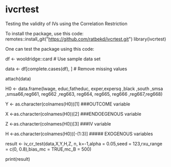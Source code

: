 # ivcrtest
Testing the validity of IVs using the Correlation Restriction

To install the package, use this code:
remotes::install_git("https://github.com/ratbekd/ivcrtest.git")
library(ivcrtest)

 One can test the package using this code:
 
 df <- wooldridge::card  # Use sample data set
 
data <- df[complete.cases(df), ]  # Remove missing values

attach(data)

H0 <- data.frame(lwage, educ,fatheduc, exper,expersq ,black ,south ,smsa ,smsa66,reg661, reg662 ,reg663, reg664,
                 reg665, reg666 ,reg667,reg668)
                 
Y <- as.character(colnames(H0))[1] ###OUTCOME variable

X <-as.character(colnames(H0))[2] ###ENDOEGENOUS variable

Z <-as.character(colnames(H0))[3] ###IV variable

H <-as.character(colnames(H0))[-(1:3)] ##### EXOGENOUS variables

result <- iv_cr_test(data,X,Y,H,Z,  n, k=-1,alpha = 0.05,seed = 123,rxu_range = c(0, 0.8),bias_mc = TRUE,mc_B = 500)

print(result)
